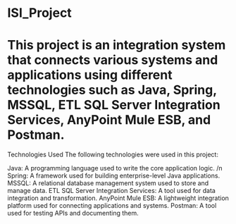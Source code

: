 # ISI_Project
# This project is an integration system that connects various systems and applications using different technologies such as Java, Spring, MSSQL, ETL SQL Server Integration Services, AnyPoint Mule ESB, and Postman.

Technologies Used
The following technologies were used in this project:

Java: A programming language used to write the core application logic. /n
Spring: A framework used for building enterprise-level Java applications.
MSSQL: A relational database management system used to store and manage data.
ETL SQL Server Integration Services: A tool used for data integration and transformation.
AnyPoint Mule ESB: A lightweight integration platform used for connecting applications and systems.
Postman: A tool used for testing APIs and documenting them.
